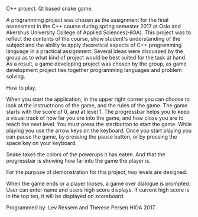 C++ project. Qt based snake game.

A programming project was chosen as the assignment for the final assessment in the C++ course during spring semester 2017 
at Oslo and Akershus University College of Applied Sciences(HiOA). This project was to reflect the contents of the course, 
show student's understanding of the subject and the ability to apply theoretical aspects of C++ programming language in a practical
assignment. Several ideas were discussed by the group as to what kind of project would be best suited for the task at hand.
As a result, a game developing project was chosen by the group, as game development project ties together programming languages 
and problem solving.

How to play.

When you start the application, in the upper right corner you can choose to look at the instructrions of the game, and 
the rules of the game. The game starts with the score of 0, and at level 1. The progressbar helps you to keep a visual track 
of how far you are into the game, and how close you are to reach the next level.
You must press the startbutton to start the game. While playing you use the arrow keys on the keyboard. Once you start
playing you can pause the game, by pressing the pause button, or by pressing the space key on your keyboard.

Snake takes the colors of the powerups it has eaten. And that the progressbar is showing how far into the game the player is. 

For the purpose of demonstration for this project, two levels are designed. 

When the game ends or a player looses, a game over dialogue is prompted. User can enter name and users high score displays. If current
high score is in the top ten, it will be displayed on scoreboard. 



Programmed by:
Lev Ressem and Therese Persen
HIOA 2017
